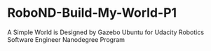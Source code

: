 # RoboND-Build-My-World-P1
A Simple World is Designed by Gazebo Ubuntu for Udacity Robotics Software Engineer Nanodegree Program
